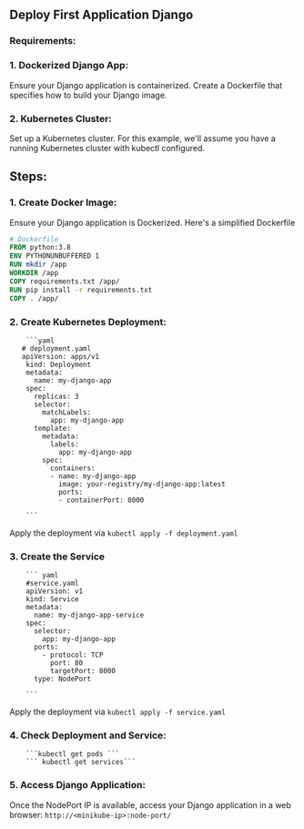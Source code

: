 ## Deploy First Application Django

### Requirements:
### 1. Dockerized Django App:

Ensure your Django application is containerized. Create a Dockerfile that specifies how to build your Django image.
### 2. Kubernetes Cluster:

Set up a Kubernetes cluster. For this example, we'll assume you have a running Kubernetes cluster with kubectl configured.

## Steps:
### 1.  Create Docker Image:
Ensure your Django application is Dockerized. Here's a simplified Dockerfile
    
   ```Dockerfile
   # Dockerfile
   FROM python:3.8
   ENV PYTHONUNBUFFERED 1
   RUN mkdir /app
   WORKDIR /app
   COPY requirements.txt /app/
   RUN pip install -r requirements.txt
   COPY . /app/
   ```
### 2. Create Kubernetes Deployment:
        
        ```yaml
       # deployment.yaml
       apiVersion: apps/v1
        kind: Deployment
        metadata:
          name: my-django-app
        spec:
          replicas: 3
          selector:
            matchLabels:
              app: my-django-app
          template:
            metadata:
              labels:
                app: my-django-app
            spec:
              containers:
              - name: my-django-app
                image: your-registry/my-django-app:latest  
                ports:
                - containerPort: 8000      

        ```
Apply the deployment via ``` kubectl apply -f deployment.yaml ```

### 3. Create the Service 
        ``` yaml
        #service.yaml
        apiVersion: v1
        kind: Service
        metadata:
          name: my-django-app-service
        spec:
          selector:
            app: my-django-app
          ports:
            - protocol: TCP
              port: 80
              targetPort: 8000
          type: NodePort

        ```
Apply the deployment via ``` kubectl apply -f service.yaml ```

### 4. Check Deployment and Service:
        ```kubectl get pods ```
        ``` kubectl get services```
### 5. Access Django Application:
Once the NodePort IP is available, access your Django application in a web browser:
        ``` http://<minikube-ip>:node-port/ ```
    

        
